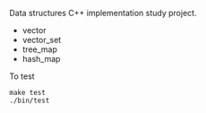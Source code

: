 Data structures C++ implementation study project.
* vector
* vector_set
* tree_map
* hash_map

To test
```
make test
./bin/test
```

